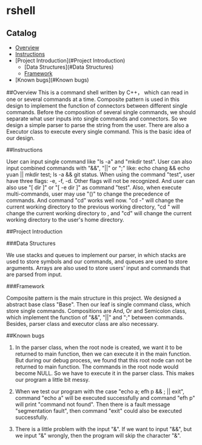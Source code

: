 # rshell

## Catalog
* [Overview](#Overview)
* [Instructions](#Instructions)
* [Project Introduction](#Project Introduction)
  * [Data Structures](#Data Structures)
  * [Framework](#Framework)
* [Known bugs](#Known bugs)

<a name="Overview"></a>
##Overview
This is a command shell written by C++， which can read in one or several commands at a time. Composite pattern is used in this design to implement the function of connectors between different single commands. Before the composition of several single commands, we should separate what user inputs into single commands and connectors. So we design a simple parser to parse the string from the user. There are also a Executor class to execute every single command. This is the basic idea of our design.

<a name="Instrcutions"></a>
##Instructions

User can input single command like "ls -a" and "mkdir test". User can also input combined commands with "&&", "||" or ";" like: echo chang && echo yuan || mkdir test; ls -a && git status. When using the command "test", user have three flags: -e, -f, -d. Other flags will not be recognized. And user can also use "[ dir ]" or "[ -e dir ]" as command "test". Also, when execute multi-commands, user may use "()" to change the precedence of commands. And command "cd" works well now. "cd -" will change the current working directory to the previous working directory, "cd <path>" will change the current working directory to <path>, and "cd" will change the current working directory to the user's home directory.

<a name="Project Introduction"></a>
##Project Introduction

<a name="Data Structures"></a>
###Data Structures

We use stacks and queues to implement our parser, in which stacks are used to store symbols and our commands, and queues are used to store arguments. Arrays are also used to store users' input and commands that are parsed from input.

<a name="Framework"></a>
###Framework

Composite pattern is the main structure in this project. We designed a abstract base class "Base". Then our leaf is single command class, which store single commands. Compositions are And, Or and Semicolon class, which implement the function of "&&", "||" and ";" between commands. Besides, parser class and executor class are also necessary.

<a name="Known bugs"></a>
##Known bugs

1. In the parser class, when the root node is created, we want it to be returned to main function, then we can execute it in the main function. But during our debug process, we found that this root node can not be returned to main function. The commands in the root node would become NULL. So we have to execute it in the parser class. This makes our program a little bit messy.

2. When we test our program with the case "echo a; efh p && ; || exit", command "echo a" will be executed successfully and command "efh p" will print "command not found". Then there is a fault message "segmentation fault", then command "exit" could also be executed successfully.

3. There is a little problem with the input "&". If we want to input "&&", but we input "&" wrongly, then the program will skip the character "&".
